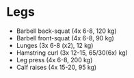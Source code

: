 # Legs
* Barbell back-squat (4x 6-8, 120 kg)
* Barbell front-squat (4x 6-8, 90 kg)
* Lunges (3x 6-8 (x2), 12 kg)
* Hamstring curl (3x 12-15, 65/30(6x) kg)
* Leg press (4x 6-8, 200 kg)
* Calf raises (4x 15-20, 95 kg)
